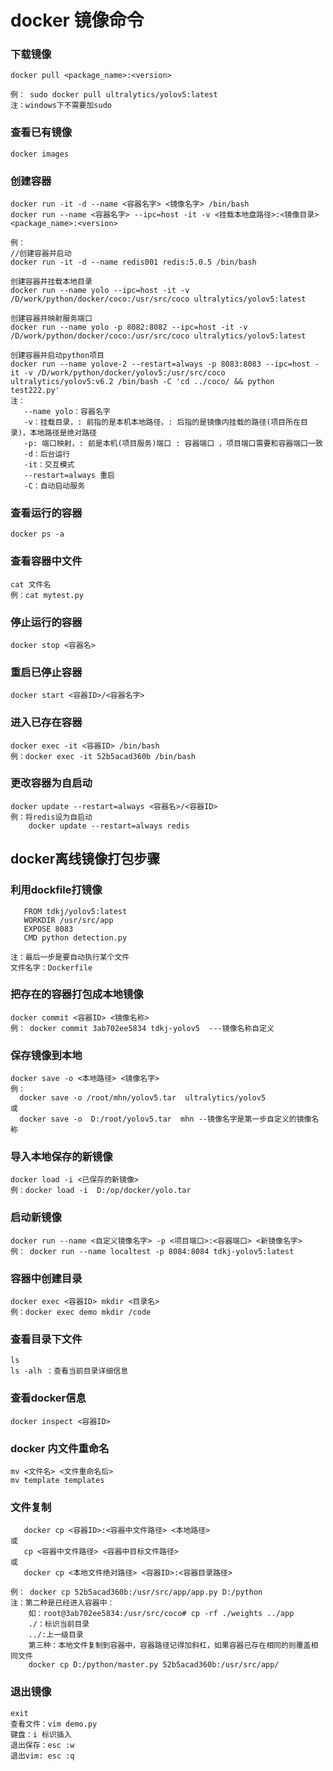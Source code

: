 # docker 镜像命令

### 下载镜像
```
docker pull <package_name>:<version>

例： sudo docker pull ultralytics/yolov5:latest
注：windows下不需要加sudo
```
### 查看已有镜像
```
docker images
````
### 创建容器
```
docker run -it -d --name <容器名字> <镜像名字> /bin/bash
docker run --name <容器名字> --ipc=host -it -v <挂载本地盘路径>:<镜像目录> <package_name>:<version>

例：
//创建容器并启动
docker run -it -d --name redis001 redis:5.0.5 /bin/bash

创建容器并挂载本地目录
docker run --name yolo --ipc=host -it -v /D/work/python/docker/coco:/usr/src/coco ultralytics/yolov5:latest

创建容器并映射服务端口
docker run --name yolo -p 8082:8082 --ipc=host -it -v /D/work/python/docker/coco:/usr/src/coco ultralytics/yolov5:latest

创建容器并启动python项目
docker run --name yolove-2 --restart=always -p 8083:8083 --ipc=host -it -v /D/work/python/docker/yolov5:/usr/src/coco ultralytics/yolov5:v6.2 /bin/bash -C 'cd ../coco/ && python test222.py'
注：
   --name yolo：容器名字
   -v：挂载目录，: 前指的是本机本地路径，: 后指的是镜像内挂载的路径(项目所在目录)，本地路径是绝对路径
   -p: 端口映射，: 前是本机(项目服务)端口 : 容器端口 ，项目端口需要和容器端口一致
   -d：后台运行
   -it：交互模式
   --restart=always 重启
   -C：自动启动服务
```
### 查看运行的容器
```
docker ps -a
```
### 查看容器中文件
```
cat 文件名
例：cat mytest.py
```
### 停止运行的容器
```
docker stop <容器名>
```
### 重启已停止容器
```
docker start <容器ID>/<容器名字>
```
### 进入已存在容器
```
docker exec -it <容器ID> /bin/bash
例：docker exec -it 52b5acad360b /bin/bash
```
### 更改容器为自启动
```
docker update --restart=always <容器名>/<容器ID>
例：将redis设为自启动
    docker update --restart=always redis  
```

## docker离线镜像打包步骤
### 利用dockfile打镜像
```
   FROM tdkj/yolov5:latest
   WORKDIR /usr/src/app
   EXPOSE 8083
   CMD python detection.py

注：最后一步是要自动执行某个文件
文件名字：Dockerfile
```
### 把存在的容器打包成本地镜像
```
docker commit <容器ID> <镜像名称>
例： docker commit 3ab702ee5834 tdkj-yolov5  ---镜像名称自定义
```
### 保存镜像到本地
```
docker save -o <本地路径> <镜像名字>
例：
  docker save -o /root/mhn/yolov5.tar  ultralytics/yolov5
或
  docker save -o  D:/root/yolov5.tar  mhn --镜像名字是第一步自定义的镜像名称
```
### 导入本地保存的新镜像
```
docker load -i <已保存的新镜像>
例：docker load -i  D:/op/docker/yolo.tar
```
### 启动新镜像
```
docker run --name <自定义镜像名字> -p <项目端口>:<容器端口> <新镜像名字>
例： docker run --name localtest -p 8084:8084 tdkj-yolov5:latest
```
### 容器中创建目录
```
docker exec <容器ID> mkdir <目录名>
例：docker exec demo mkdir /code
```
### 查看目录下文件
```
ls
ls -alh ：查看当前目录详细信息
```
### 查看docker信息
```
docker inspect <容器ID>
```
### docker 内文件重命名
```
mv <文件名> <文件重命名后>
mv template templates
```
### 文件复制
```
   docker cp <容器ID>:<容器中文件路径> <本地路径>
或 
   cp <容器中文件路径> <容器中目标文件路径>
或
   docker cp <本地文件绝对路径> <容器ID>:<容器目录路径>

例： docker cp 52b5acad360b:/usr/src/app/app.py D:/python
注：第二种是已经进入容器中：
    如：root@3ab702ee5834:/usr/src/coco# cp -rf ./weights ../app
    ./：标识当前目录
    ../:上一级目录
    第三种：本地文件复制到容器中，容器路径记得加斜杠，如果容器已存在相同的则覆盖相同文件
    docker cp D:/python/master.py 52b5acad360b:/usr/src/app/     
```
### 退出镜像
```
exit
查看文件：vim demo.py 
键盘：i 标识插入
退出保存：esc :w
退出vim: esc :q
```



